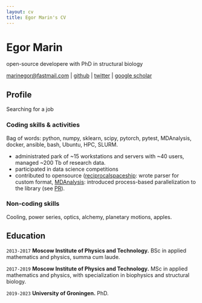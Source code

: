 ```yaml
---
layout: cv
title: Egor Marin's CV
---
```

# Egor Marin
open-source developere with PhD in structural biology

<div id="webaddress">
<a href="marinegor@fastmail.com">marinegor@fastmail.com</a>
| <a href="github.com/marinegor">github</a>
| <a href="twitter.com/egor__marin">twitter</a>
| <a href="[github.com/marinegor](https://scholar.google.com/citations?user=FJbv9XcAAAAJ)">google scholar</a>
</div>


## Profile

Searching for a job

### Coding skills & activities

Bag of words: python, numpy, sklearn, scipy, pytorch, pytest, MDAnalysis, docker, ansible, bash, Ubuntu, HPC, SLURM.

- administrated park of ~15 workstations and servers with ~40 users, managed ~200 Tb of research data.
- participated in data science competitions
- contributed to opensource ([reciprocalspaceship]([url](https://github.com/rs-station/reciprocalspaceship)): wrote parser for custom format, [MDAnalysis]([url](https://github.com/MDAnalysis/mdanalysis/)): introduced process-based parallelization to the library (see [PR]([url](https://github.com/marinegor/mdanalysis/tree/feature/dask-0))).

### Non-coding skills

Cooling, power series, optics, alchemy, planetary motions, apples.


## Education

`2013-2017`
__Moscow Institute of Physics and Technology.__
BSc in applied mathematics and physics, summa cum laude.

`2017-2019`
__Moscow Institute of Physics and Technology.__
MSc in applied mathematics and physics, with specialization in biophysics and structural biology.

`2019-2023`
__University of Groningen.__
PhD.

<!-- ### Footer

Last updated: January 2024 -->


